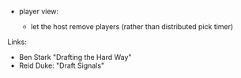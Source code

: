 

- player view:

    - let the host remove players (rather than distributed pick timer)


Links:

- Ben Stark "Drafting the Hard Way"
- Reid Duke: "Draft Signals"

